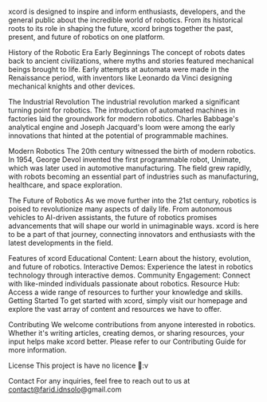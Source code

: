 xcord is designed to inspire and inform enthusiasts, developers, and the general public about the incredible world of robotics. From its historical roots to its role in shaping the future, xcord brings together the past, present, and future of robotics on one platform.

History of the Robotic Era
Early Beginnings
The concept of robots dates back to ancient civilizations, where myths and stories featured mechanical beings brought to life. Early attempts at automata were made in the Renaissance period, with inventors like Leonardo da Vinci designing mechanical knights and other devices.

The Industrial Revolution
The industrial revolution marked a significant turning point for robotics. The introduction of automated machines in factories laid the groundwork for modern robotics. Charles Babbage's analytical engine and Joseph Jacquard's loom were among the early innovations that hinted at the potential of programmable machines.

Modern Robotics
The 20th century witnessed the birth of modern robotics. In 1954, George Devol invented the first programmable robot, Unimate, which was later used in automotive manufacturing. The field grew rapidly, with robots becoming an essential part of industries such as manufacturing, healthcare, and space exploration.

The Future of Robotics
As we move further into the 21st century, robotics is poised to revolutionize many aspects of daily life. From autonomous vehicles to AI-driven assistants, the future of robotics promises advancements that will shape our world in unimaginable ways. xcord is here to be a part of that journey, connecting innovators and enthusiasts with the latest developments in the field.

Features of xcord
Educational Content: Learn about the history, evolution, and future of robotics.
Interactive Demos: Experience the latest in robotics technology through interactive demos.
Community Engagement: Connect with like-minded individuals passionate about robotics.
Resource Hub: Access a wide range of resources to further your knowledge and skills.
Getting Started
To get started with xcord, simply visit our homepage and explore the vast array of content and resources we have to offer.

Contributing
We welcome contributions from anyone interested in robotics. Whether it's writing articles, creating demos, or sharing resources, your input helps make xcord better. Please refer to our Contributing Guide for more information.

License
This project is have no licence 🦫:v

Contact
For any inquiries, feel free to reach out to us at contact@farid.idnsolo@gmail.com
